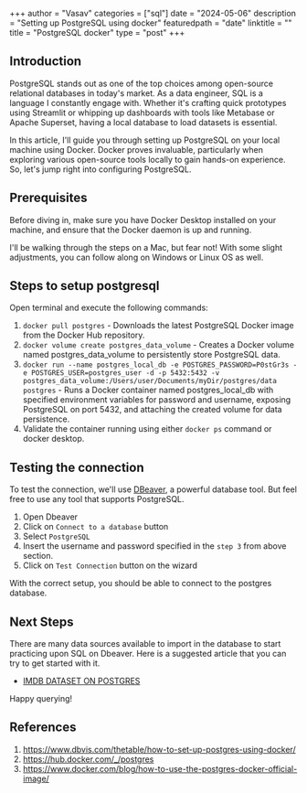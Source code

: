 +++
author = "Vasav"
categories = ["sql"]
date = "2024-05-06"
description = "Setting up PostgreSQL using docker"
featuredpath = "date"
linktitle = ""
title = "PostgreSQL docker"
type = "post"
+++

## Introduction
PostgreSQL stands out as one of the top choices among open-source relational databases in today's market. As a data engineer, SQL is a language I constantly engage with. Whether it's crafting quick prototypes using Streamlit or whipping up dashboards with tools like Metabase or Apache Superset, having a local database to load datasets is essential.

In this article, I'll guide you through setting up PostgreSQL on your local machine using Docker. Docker proves invaluable, particularly when exploring various open-source tools locally to gain hands-on experience. So, let's jump right into configuring PostgreSQL.

## Prerequisites
Before diving in, make sure you have Docker Desktop installed on your machine, and ensure that the Docker daemon is up and running.

I'll be walking through the steps on a Mac, but fear not! With some slight adjustments, you can follow along on Windows or Linux OS as well.

## Steps to setup postgresql
Open terminal and execute the following commands:
1. `docker pull postgres` - Downloads the latest PostgreSQL Docker image from the Docker Hub repository.
2. `docker volume create postgres_data_volume` - Creates a Docker volume named postgres_data_volume to persistently store PostgreSQL data.
3. ```docker run --name postgres_local_db -e POSTGRES_PASSWORD=P0stGr3s -e POSTGRES_USER=postgres_user -d -p 5432:5432 -v postgres_data_volume:/Users/user/Documents/myDir/postgres/data postgres``` - Runs a Docker container named postgres_local_db with specified environment variables for password and username, exposing PostgreSQL on port 5432, and attaching the created volume for data persistence.
4. Validate the container running using either `docker ps` command or docker desktop.

## Testing the connection
To test the connection, we'll use [DBeaver](https://dbeaver.io/), a powerful database tool. But feel free to use any tool that supports PostgreSQL.

1. Open Dbeaver
2. Click on `Connect to a database` button
3. Select `PostgreSQL`
4. Insert the username and password specified in the `step 3` from above section. 
5. Click on `Test Connection` button on the wizard

With the correct setup, you should be able to connect to the postgres database.

## Next Steps
There are many data sources available to import in the database to start practicing upon SQL on Dbeaver. Here is a suggested article that you can try to get started with it. 

- [IMDB DATASET ON POSTGRES](https://dbastreet.com/?p=1426)

Happy querying!


## References
1. https://www.dbvis.com/thetable/how-to-set-up-postgres-using-docker/
2. https://hub.docker.com/_/postgres
3. https://www.docker.com/blog/how-to-use-the-postgres-docker-official-image/
